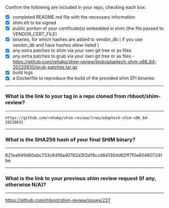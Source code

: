 Confirm the following are included in your repo, checking each box:

 - [x] completed README.md file with the necessary information
 - [x] shim.efi to be signed
 - [x] public portion of your certificate(s) embedded in shim (the file passed to VENDOR_CERT_FILE)
 - [x] binaries, for which hashes are added to vendor_db ( if you use vendor_db and have hashes allow-listed )
 - [x] any extra patches to shim via your own git tree or as files
 - [x] any extra patches to grub via your own git tree or as files - https://github.com/rehakp/shim-review/blob/adaptech-shim-x86_64-20220830/grub-patches.tar.gz
 - [x] build logs
 - [x] a Dockerfile to reproduce the build of the provided shim EFI binaries

-------------------------------------------------------------------------------
### What is the link to your tag in a repo cloned from rhboot/shim-review?
-------------------------------------------------------------------------------
`https://github.com/rehakp/shim-review/tree/adaptech-shim-x86_64-20220831`

-------------------------------------------------------------------------------
### What is the SHA256 hash of your final SHIM binary?
-------------------------------------------------------------------------------
621ea949d60abc733c6416ad0762d3f2d19ccd641304d62ff7f0e60460724fbe

-------------------------------------------------------------------------------
### What is the link to your previous shim review request (if any, otherwise N/A)?
-------------------------------------------------------------------------------
https://github.com/rhboot/shim-review/issues/227
